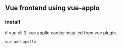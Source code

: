 ## Vue frontend using vue-applo

### install

if vue cli 3. vue appllo can be installed from vue plugin.

`vue add apollo` 

